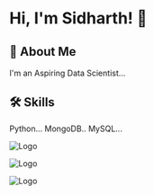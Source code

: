 
# Hi, I'm Sidharth! 👋


## 🚀 About Me
I'm an Aspiring Data Scientist...


## 🛠 Skills
Python...
MongoDB..
MySQL...


![Logo](https://res.cloudinary.com/teepublic/image/private/s--TwCcIoc_--/t_Resized%20Artwork/c_fit,g_north_west,h_954,w_954/co_000000,e_outline:48/co_000000,e_outline:inner_fill:48/co_ffffff,e_outline:48/co_ffffff,e_outline:inner_fill:48/co_bbbbbb,e_outline:3:1000/c_mpad,g_center,h_1260,w_1260/b_rgb:eeeeee/c_limit,f_jpg,h_630,q_90,w_630/v1520050660/production/designs/2416585_0.jpg)


![Logo](https://laymanclass.com/wp-content/uploads/2019/08/mongodb2.jpeg)

![Logo](https://2.bp.blogspot.com/-x0t735UeLfY/VLJWQKSlbpI/AAAAAAAAAdk/qMa7xgmw8Us/s1600/xampp-logo-trio1.jpg)
